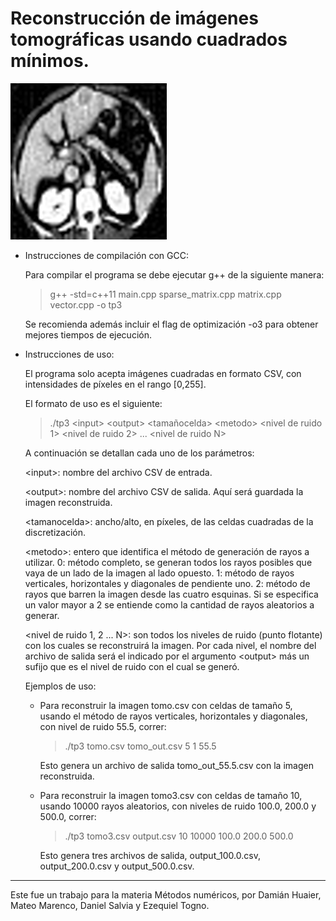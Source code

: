 ﻿# Reconstrucción de imágenes tomográficas usando cuadrados mínimos.

![Tomographic reconstruction result](aux/big-image-md.png)

- Instrucciones de compilación con GCC:

  Para compilar el programa se debe ejecutar g++ de la siguiente manera:

  > g++ -std=c++11 main.cpp sparse_matrix.cpp matrix.cpp vector.cpp -o tp3

  Se recomienda además incluir el flag de optimización -o3 para obtener mejores tiempos de ejecución.

- Instrucciones de uso:

  El programa solo acepta imágenes cuadradas en formato CSV, con intensidades de píxeles en el rango [0,255].

  El formato de uso es el siguiente:

  > ./tp3 \<input> \<output> \<tamañocelda> \<metodo> \<nivel de ruido 1> \<nivel de ruido 2> ... \<nivel de ruido N>

  A continuación se detallan cada uno de los parámetros:

   \<input>: nombre del archivo CSV de entrada.

   \<output>: nombre del archivo CSV de salida. Aquí será guardada la imagen reconstruida.

   \<tamanocelda>: ancho/alto, en píxeles, de las celdas cuadradas de la discretización.

   \<metodo>: entero que identifica el método de generación de rayos a utilizar.
      0: método completo, se generan todos los rayos posibles que vaya de un lado de la imagen al lado opuesto.
      1: método de rayos verticales, horizontales y diagonales de pendiente uno.
      2: método de rayos que barren la imagen desde las cuatro esquinas.
      Si se especifica un valor mayor a 2 se entiende como la cantidad de rayos aleatorios a generar.

   \<nivel de ruido 1, 2 ... N>: son todos los niveles de ruido (punto flotante) con los cuales se reconstruirá la imagen. Por cada nivel, el nombre
  del archivo de salida será el indicado por el argumento \<output> más un sufijo que es el nivel de ruido con el cual se generó.

  Ejemplos de uso:

  - Para reconstruir la imagen tomo.csv con celdas de tamaño 5, usando el método de rayos verticales, horizontales y diagonales, con nivel de
    ruido 55.5, correr:

    > ./tp3 tomo.csv tomo_out.csv 5 1 55.5

    Esto genera un archivo de salida tomo_out_55.5.csv con la imagen reconstruida.

  - Para reconstruir la imagen tomo3.csv con celdas de tamaño 10, usando 10000 rayos aleatorios, con niveles de ruido 100.0, 200.0 y 500.0, correr:

    > ./tp3 tomo3.csv output.csv 10 10000 100.0 200.0 500.0

    Esto genera tres archivos de salida, output_100.0.csv, output_200.0.csv y output_500.0.csv.

_______________________________________________________________________

Este fue un trabajo para la materia Métodos numéricos, por Damián Huaier, Mateo Marenco, Daniel Salvia y Ezequiel Togno.

